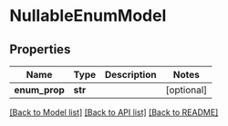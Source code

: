 # NullableEnumModel

## Properties
Name | Type | Description | Notes
------------ | ------------- | ------------- | -------------
**enum_prop** | **str** |  | [optional] 

[[Back to Model list]](../README.md#documentation-for-models) [[Back to API list]](../README.md#documentation-for-api-endpoints) [[Back to README]](../README.md)

